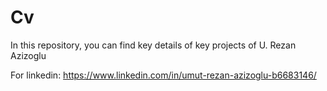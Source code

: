 # Cv
In this repository, you can find key details of key projects of U. Rezan Azizoglu

For linkedin: https://www.linkedin.com/in/umut-rezan-azizoglu-b6683146/
